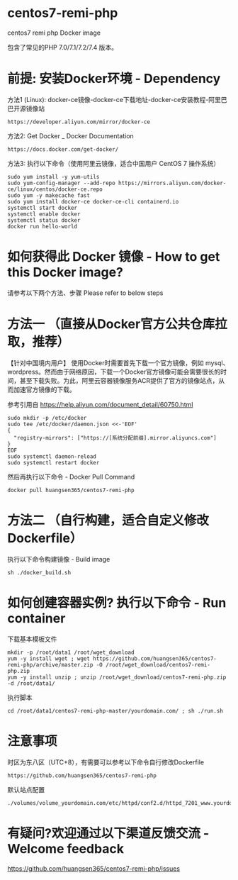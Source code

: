 # centos7-remi-php
centos7 remi php Docker image

包含了常见的PHP 7.0/7.1/7.2/7.4 版本。
# 前提: 安装Docker环境 - Dependency
方法1 (Linux): docker-ce镜像-docker-ce下载地址-docker-ce安装教程-阿里巴巴开源镜像站
```
https://developer.aliyun.com/mirror/docker-ce
```
方法2: Get Docker _ Docker Documentation
```
https://docs.docker.com/get-docker/
```
方法3: 执行以下命令（使用阿里云镜像，适合中国用户 CentOS 7 操作系统）
```
sudo yum install -y yum-utils
sudo yum-config-manager --add-repo https://mirrors.aliyun.com/docker-ce/linux/centos/docker-ce.repo
sudo yum -y makecache fast
sudo yum install docker-ce docker-ce-cli containerd.io
systemctl start docker
systemctl enable docker
systemctl status docker
docker run hello-world
```
# 如何获得此 Docker 镜像 - How to get this Docker image?
请参考以下两个方法、步骤 Please refer to below steps
# 方法一 （直接从Docker官方公共仓库拉取，推荐）
【针对中国境内用户】
使用Docker时需要首先下载一个官方镜像，例如 mysql、wordpress。然而由于网络原因，下载一个Docker官方镜像可能会需要很长的时间，甚至下载失败。为此，阿里云容器镜像服务ACR提供了官方的镜像站点，从而加速官方镜像的下载。

参考引用自 https://help.aliyun.com/document_detail/60750.html
```
sudo mkdir -p /etc/docker
sudo tee /etc/docker/daemon.json <<-'EOF'
{
  "registry-mirrors": ["https://[系统分配前缀].mirror.aliyuncs.com"]
}
EOF
sudo systemctl daemon-reload
sudo systemctl restart docker
```

然后再执行以下命令 - Docker Pull Command
```
docker pull huangsen365/centos7-remi-php
```

# 方法二 （自行构建，适合自定义修改Dockerfile）
执行以下命令构建镜像 - Build image
```
sh ./docker_build.sh 
```
# 如何创建容器实例? 执行以下命令 - Run container
下载基本模板文件
```
mkdir -p /root/data1 /root/wget_download
yum -y install wget ; wget https://github.com/huangsen365/centos7-remi-php/archive/master.zip -O /root/wget_download/centos7-remi-php.zip
yum -y install unzip ; unzip /root/wget_download/centos7-remi-php.zip -d /root/data1/
```
执行脚本
```
cd /root/data1/centos7-remi-php-master/yourdomain.com/ ; sh ./run.sh
```
# 注意事项
时区为东八区（UTC+8），有需要可以参考以下命令自行修改Dockerfile
```
https://github.com/huangsen365/centos7-remi-php
```
默认站点配置
```
./volumes/volume_yourdomain.com/etc/httpd/conf2.d/httpd_7201_www.yourdomain.com.conf
```

# 有疑问?欢迎通过以下渠道反馈交流 - Welcome feedback
https://github.com/huangsen365/centos7-remi-php/issues


